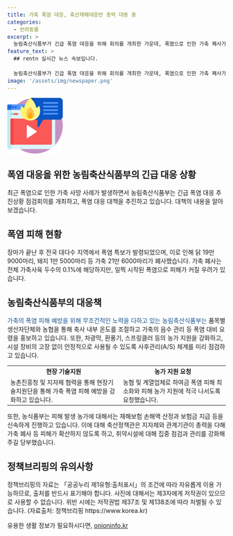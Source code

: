 ```yaml
---
title: 가축 폭염 대응, 축산재해대응반 총력 대동 중
categories:
  - 반려동물
excerpt: >
  농림축산식품부가 긴급 폭염 대응을 위해 회의를 개최한 가운데, 폭염으로 인한 가축 폐사가 우려되는 상황이다. 최근 폭염 특보가 발령되며, 가축 폐사가 증가하고 있는 가운데 농식품부는 가축 폭염 피해 예방을 위해 총력을 기울이고 있다. 축사 내부 온도 관리, 음수 제공, 지원 시설 보급 및 사후관리 등을 통해 대응하고 있으며, 현장기술지원단을 통해 농가에 기술적 지원도 강화할 예정이다. 또한, 농협과 계열업체에도 적극적인 협조를 요청하고 있다.
feature_text: >
  ## rentn 실시간 뉴스 속보입니다.

  농림축산식품부가 긴급 폭염 대응을 위해 회의를 개최한 가운데, 폭염으로 인한 가축 폐사가 우려되는 상황이다. 최근 폭염 특보가 발령되며, 가축 폐사가 증가하고 있는 가운데 농식품부는 가축 폭염 피해 예방을 위해 총력을 기울이고 있다. 축사 내부 온도 관리, 음수 제공, 지원 시설 보급 및 사후관리 등을 통해 대응하고 있으며, 현장기술지원단을 통해 농가에 기술적 지원도 강화할 예정이다. 또한, 농협과 계열업체에도 적극적인 협조를 요청하고 있다.
image: '/assets/img/newspaper.png'
---
```


<p><img src="/assets/img/news.png" alt="rentncar 속보" /></p>

<h2>폭염 대응을 위한 농림축산식품부의 긴급 대응 상황</h2>

<p data-ke-size="size16">최근 폭염으로 인한 가축 사망 사례가 발생하면서 농림축산식품부는 긴급 폭염 대응 추진상황 점검회의를 개최하고, 폭염 대응 대책을 추진하고 있습니다. 대책의 내용을 알아보겠습니다.</p>

<h2><b>폭염 피해 현황</b></h2>

<p>장마가 끝난 후 전국 대다수 지역에서 폭염 특보가 발령되었으며, 이로 인해 닭 19만 9000마리, 돼지 1만 5000마리 등 가축 21만 6000마리가 폐사했습니다. 가축 폐사는 전체 가축사육 두수의 0.1%에 해당하지만, 일찍 시작된 폭염으로 피해가 커질 우려가 있습니다.</p>

<h2><b>농림축산식품부의 대응책</b></h2>

<p><span style="color: #1a5490;">가축의 폭염 피해 예방을 위해 무조건적인 노력을 다하고 있는 농림축산식품부는</span> 품목별 생산자단체와 농협을 통해 축사 내부 온도를 조절하고 가축의 음수 관리 등 폭염 대비 요령을 홍보하고 있습니다. 또한, 차광막, 환풍기, 스프링클러 등의 농가 지원을 강화하고, 시설 장비의 고장 없이 안정적으로 사용될 수 있도록 사후관리(A/S) 체계를 미리 점검하고 있습니다.</p>

<table>
    <tr>
        <td style="text-align: center; height: 17px;"><b>현장 기술지원</b></td>
        <td style="text-align: center; height: 17px;"><b>농가 지원 요청</b></td>
    </tr>
    <tr>
        <td>농촌진흥청 및 지자체 협력을 통해 현장기술지원단을 통해 가축 폭염 피해 예방을 강화하고 있습니다.</td>
        <td>농협 및 계열업체로 하여금 폭염 피해 최소화와 피해 농가 지원에 적극 나서도록 요청했습니다.</td>
    </tr>
</table>

<p>또한, 농식품부는 피해 발생 농가에 대해서는 재해보험 손해액 산정과 보험금 지급 등을 신속하게 진행하고 있습니다. 이에 대해 축산정책관은 지자체와 관계기관이 총력을 다해 가축 폐사 등 피해가 확산하지 않도록 하고, 취약시설에 대해 집중 점검과 관리를 강화해 주길 당부했습니다.</p>

<h2><b>정책브리핑의 유의사항</b></h2>

<p data-ke-size="size16">정책브리핑의 자료는 「공공누리 제1유형:출처표시」의 조건에 따라 자유롭게 이용 가능하므로, 출처를 반드시 표기해야 합니다. 사진에 대해서는 제3자에게 저작권이 있으므로 사용할 수 없습니다. 위반 시에는 저작권법 제37조 및 제138조에 따라 처벌될 수 있습니다. (자료출처: 정책브리핑 https://www.korea.kr)</p>
유용한 생활 정보가 필요하시다면, <a href="https://onioninfo.kr" rel="dofollow">onioninfo.kr</a>



